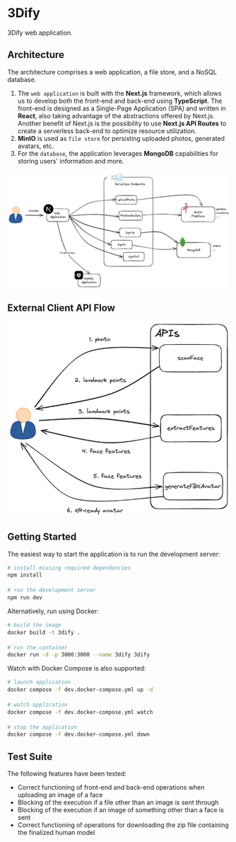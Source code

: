 # 3Dify

3Dify web application.

## Architecture

The architecture comprises a web application, a file store, and a NoSQL database.

1. The `web application` is built with the **Next.js** framework, which allows us to develop both the front-end and back-end using **TypeScript**.
   The front-end is designed as a Single-Page Application (SPA) and written in **React**, also taking advantage of the abstractions offered by Next.js.
   Another benefit of Next.js is the possibility to use **Next.js API Routes** to create a serverless back-end to optimize resource utilization.
2. **MinIO** is used as `file store` for persisting uploaded photos, generated avatars, etc.
3. For the `database`, the application leverages **MongoDB** capabilities for storing users' information and more.

![Architecture](assets/3dify_architecture.png 'Architecture')

## External Client API Flow

![External Client API Flow](assets/3dify_api_flow.png 'External Client API Flow')

## Getting Started

The easiest way to start the application is to run the development server:

```bash
# install missing required dependencies
npm install

# run the development server
npm run dev
```

Alternatively, run using Docker:

```bash
# build the image
docker build -t 3dify .

# run the container
docker run -d -p 3000:3000 --name 3dify 3dify
```

Watch with Docker Compose is also supported:

```bash
# launch application
docker compose -f dev.docker-compose.yml up -d

# watch application
docker compose -f dev.docker-compose.yml watch

# stop the application
docker compose -f dev.docker-compose.yml down
```

## Test Suite

The following features have been tested:

* Correct functioning of front-end and back-end operations when uploading an image of a face
* Blocking of the execution if a file other than an image is sent through
* Blocking of the execution if an image of something other than a face is sent
* Correct functioning of operations for downloading the zip file containing the finalized human model
